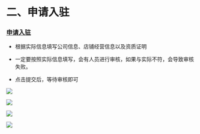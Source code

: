 # 二、申请入驻

### [申请入驻](http://www.cw100.com/mall/business/index)

*   根据实际信息填写公司信息、店铺经营信息以及资质证明

*   一定要按照实际信息填写，会有人员进行审核，如果与实际不符，会导致审核失败。

*   点击提交后，等待审核即可

![](https://uploader.shimo.im/f/Xrucj6XgYTgAoV7P.png!thumbnail)

![](https://uploader.shimo.im/f/QKZaB17KcbcPGocf.png!thumbnail) 

![](https://uploader.shimo.im/f/REaSqLUntyIcq93h.png!thumbnail)

![](https://uploader.shimo.im/f/CWNwX7XTUpkgjaQY.png!thumbnail)
